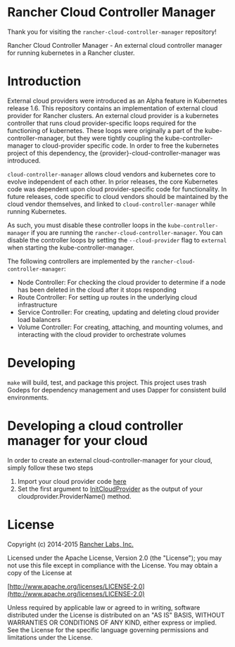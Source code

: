 # Rancher Cloud Controller Manager

Thank you for visiting the `rancher-cloud-controller-manager` repository!

Rancher Cloud Controller Manager - An external cloud controller manager for running kubernetes in a Rancher cluster.

# Introduction

External cloud providers were introduced as an Alpha feature in Kubernetes release 1.6. This repository contains an implementation of external cloud provider for Rancher clusters. An external cloud provider is a kubernetes controller that runs cloud provider-specific loops required for the functioning of kubernetes. These loops were originally a part of the kube-controller-manager, but they were tightly coupling the kube-controller-manager to cloud-provider specific code. In order to free the kubernetes project of this dependency, the {provider}-cloud-controller-manager was introduced.  

`cloud-controller-manager` allows cloud vendors and kubernetes core to evolve independent of each other. In prior releases, the core Kubernetes code was dependent upon cloud provider-specific code for functionality. In future releases, code specific to cloud vendors should be maintained by the cloud vendor themselves, and linked to `cloud-controller-manager` while running Kubernetes.

As such, you must disable these controller loops in the `kube-controller-manager` if you are running the `rancher-cloud-controller-manager`. You can disable the controller loops by setting the `--cloud-provider` flag to `external` when starting the kube-controller-manager. 

The following controllers are implemented by the `rancher-cloud-controller-manager`:

* Node Controller: For checking the cloud provider to determine if a node has been deleted in the cloud after it stops responding
* Route Controller: For setting up routes in the underlying cloud infrastructure
* Service Controller: For creating, updating and deleting cloud provider load balancers
* Volume Controller: For creating, attaching, and mounting volumes, and interacting with the cloud provider
  to orchestrate volumes

# Developing

`make` will build, test, and package this project. This project uses trash Godeps for dependency management and uses Dapper for consistent build environments. 

# Developing a cloud controller manager for your cloud

In order to create an external cloud-controller-manager for your cloud, simply follow these two steps

1. Import your cloud provider code [here](https://github.com/rancher/rancher-cloud-controller-manager/blob/master/main.go#L18)
2. Set the first argument to [InitCloudProvider](https://github.com/rancher/rancher-cloud-controller-manager/blob/master/main.go#L38) as the output of your cloudprovider.ProviderName() method.

# License
Copyright (c) 2014-2015 [Rancher Labs, Inc.](http://rancher.com)

Licensed under the Apache License, Version 2.0 (the "License");
you may not use this file except in compliance with the License.
You may obtain a copy of the License at

[http://www.apache.org/licenses/LICENSE-2.0](http://www.apache.org/licenses/LICENSE-2.0)

Unless required by applicable law or agreed to in writing, software
distributed under the License is distributed on an "AS IS" BASIS,
WITHOUT WARRANTIES OR CONDITIONS OF ANY KIND, either express or implied.
See the License for the specific language governing permissions and
limitations under the License.
